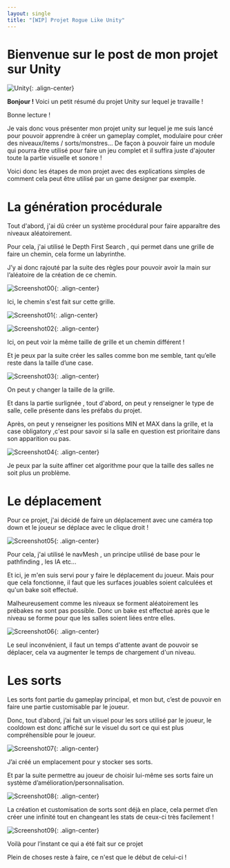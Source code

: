 ```yaml
---
layout: single
title: "[WIP] Projet Rogue Like Unity"
---
```


# Bienvenue sur le post de mon projet sur Unity

![Unity](\assets\images\Unity.png){: .align-center}

**Bonjour !** Voici un petit résumé du projet Unity sur lequel je travaille !

Bonne lecture !

Je vais donc vous présenter mon projet unity sur lequel je me suis lancé pour pouvoir apprendre à créer un gameplay complet, modulaire pour créer des niveaux/items / sorts/monstres... De façon à pouvoir faire un module qui pourra être utilisé pour faire un jeu complet et il suffira juste d'ajouter toute la partie visuelle et sonore !


Voici donc les étapes de mon projet avec des explications simples de comment cela peut être utilisé par un game designer par exemple.

# La génération procédurale

Tout d'abord, j'ai dû créer un système procédural pour faire apparaître des niveaux aléatoirement.

Pour cela, j'ai utilisé le Depth First Search , qui permet dans une grille de faire un chemin, cela forme un labyrinthe.

J’y ai donc rajouté par la suite des règles pour pouvoir avoir la main sur l’aléatoire de la création de ce chemin.

![Screenshot00](\assets\images\RogueLike_3.PNG){: .align-center}


Ici, le chemin s'est fait sur cette grille.

![Screenshot01](\assets\images\RogueLike_1.PNG){: .align-center}

![Screenshot02](\assets\images\RogueLike_2.PNG){: .align-center}

Ici, on peut voir la même taille de grille et un chemin différent !

Et je peux par la suite créer les salles comme bon me semble, tant qu’elle reste dans la taille d’une case.

![Screenshot03](\assets\images\RogueLike_5.PNG){: .align-center}

On peut y changer la taille de la grille.

Et dans la partie surlignée , tout d'abord, on peut y renseigner le type de salle, celle présente dans les préfabs du projet.

Après, on peut y renseigner les positions MIN et MAX dans la grille, et la case obligatory ,c'est pour savoir si la salle en question est prioritaire dans son apparition ou pas.


![Screenshot04](\assets\images\RogueLike_6.PNG){: .align-center}

Je peux par la suite affiner cet algorithme pour que la taille des salles ne soit plus un problème.

# Le déplacement

Pour ce projet, j'ai décidé de faire un déplacement avec une caméra top down et le joueur se déplace avec le clique droit !

![Screenshot05](\assets\images\RogueLike_7.PNG){: .align-center}

Pour cela, j'ai utilisé le navMesh , un principe utilisé de base pour le pathfinding , les IA etc...

Et ici, je m'en suis servi pour y faire le déplacement du joueur. Mais pour que cela fonctionne, il faut que les surfaces jouables soient calculées et qu'un bake soit effectué.

Malheureusement comme les niveaux se forment aléatoirement les prébakes ne sont pas possible. Donc un bake est effectué après que le niveau se forme pour que les salles soient liées entre elles.

![Screenshot06](\assets\images\RogueLike_8.PNG){: .align-center}

Le seul inconvénient, il faut un temps d'attente avant de pouvoir se déplacer, cela va augmenter le temps de chargement d'un niveau.


# Les sorts

Les sorts font partie du gameplay principal, et mon but, c’est de pouvoir en faire une partie customisable par le joueur.

Donc, tout d’abord, j’ai fait un visuel pour les sors utilisé par le joueur, le cooldown est donc affiché sur le visuel du sort ce qui est plus compréhensible pour le joueur.

![Screenshot07](\assets\images\RogueLike_9.PNG){: .align-center}

J’ai créé un emplacement pour y stocker ses sorts.

Et par la suite permettre au joueur de choisir lui-même ses sorts faire un système d’amélioration/personnalisation.

![Screenshot08](\assets\images\RogueLike_10.PNG){: .align-center}

La création et customisation de sorts sont déjà en place, cela permet d’en créer une infinité tout en changeant les stats de ceux-ci très facilement !

![Screenshot09](\assets\images\RogueLike_11.PNG){: .align-center}

Voilà pour l’instant ce qui a été fait sur ce projet

Plein de choses reste à faire, ce n'est que le début de celui-ci !